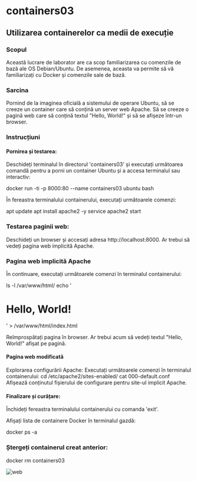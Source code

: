 # containers03

## Utilizarea containerelor ca medii de execuție

### Scopul

Această lucrare de laborator are ca scop familiarizarea cu comenzile de bază ale OS Debian/Ubuntu. De asemenea, aceasta va permite să vă familiarizați cu Docker și comenzile sale de bază.

### Sarcina

Pornind de la imaginea oficială a sistemului de operare Ubuntu, să se creeze un container care să conțină un server web Apache. Să se creeze o pagină web care să conțină textul "Hello, World!" și să se afișeze într-un browser.

### Instrucțiuni

#### Pornirea și testarea:

Deschideți terminalul în directorul 'containers03' și executați următoarea comandă pentru a porni un container Ubuntu și a accesa terminalul sau interactiv:

docker run -ti -p 8000:80 --name containers03 ubuntu bash


În fereastra terminalului containerului, executați următoarele comenzi:

apt update
apt install apache2 -y
service apache2 start

### Testarea paginii web:
Deschideți un browser și accesați adresa http://localhost:8000. Ar trebui să vedeți pagina web implicită Apache.

### Pagina web implicită Apache
În continuare, executați următoarele comenzi în terminalul containerului:

ls -l /var/www/html/
echo '<h1>Hello, World!</h1>' > /var/www/html/index.html

Reîmprospătați pagina în browser. Ar trebui acum să vedeți textul "Hello, World!" afișat pe pagină.

#### Pagina web modificată
Explorarea configurării Apache:
Executați următoarele comenzi în terminalul containerului:
cd /etc/apache2/sites-enabled/
cat 000-default.conf
Afișează conținutul fișierului de configurare pentru site-ul implicit Apache.

#### Finalizare și curățare:
Închideți fereastra terminalului containerului cu comanda 'exit'.

Afișați lista de containere Docker în terminalul gazdă:

docker ps -a

### Ștergeți containerul creat anterior:

docker rm containers03

![web](C:\Users\Monahu\containers03\img\web.png)


